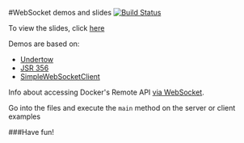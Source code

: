 #WebSocket demos and slides [![Build Status](https://travis-ci.org/matzew/websockets.png)](https://travis-ci.org/matzew/websockets)

To view the slides, click [here](http://matzew.github.io/websockets)

Demos are based on:
* [Undertow](https://github.com/undertow-io/undertow)
* [JSR 356](https://github.com/undertow-io/undertow/tree/master/websockets-jsr)
* [SimpleWebSocketClient](https://github.com/matzew/simple-websocket-client)

Info about accessing Docker's Remote API [via WebSocket](https://gist.github.com/matzew/cc11a73f611f66710a5cb33494b12f5d).

Go into the files and execute the ``main`` method on the server or client examples

###Have fun!

